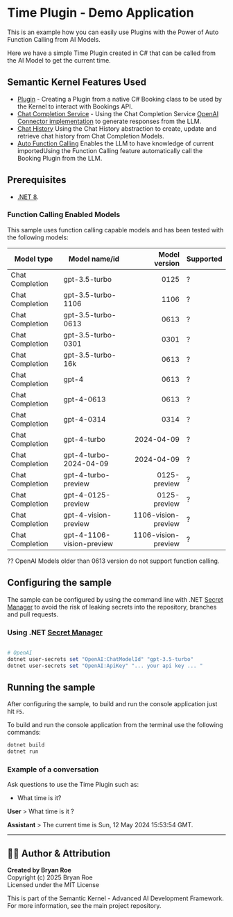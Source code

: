 # Time Plugin - Demo Application

This is an example how you can easily use Plugins with the Power of Auto Function Calling from AI Models. 

Here we have a simple Time Plugin created in C# that can be called from the AI Model to get the current time.


## Semantic Kernel Features Used

- [Plugin](https://github.com/microsoft/semantic-kernel/blob/main/dotnet/src/SemanticKernel.Abstractions/Functions/KernelPlugin.cs) - Creating a Plugin from a native C# Booking class to be used by the Kernel to interact with Bookings API.
- [Chat Completion Service](https://github.com/microsoft/semantic-kernel/blob/main/dotnet/src/SemanticKernel.Abstractions/AI/ChatCompletion/IChatCompletionService.cs) - Using the Chat Completion Service [OpenAI Connector implementation](https://github.com/microsoft/semantic-kernel/blob/main/dotnet/src/Connectors/Connectors.OpenAI/Services/OpenAIChatCompletionService.cs) to generate responses from the LLM.
- [Chat History](https://github.com/microsoft/semantic-kernel/blob/main/dotnet/src/SemanticKernel.Abstractions/AI/ChatCompletion/ChatHistory.cs) Using the Chat History abstraction to create, update and retrieve chat history from Chat Completion Models.
- [Auto Function Calling](https://github.com/microsoft/semantic-kernel/blob/main/dotnet/samples/Concepts/ChatCompletion/OpenAI_FunctionCalling.cs) Enables the LLM to have knowledge of current importedUsing the Function Calling feature automatically call the Booking Plugin from the LLM.

## Prerequisites

- [.NET 8](https://dotnet.microsoft.com/download/dotnet/8.0).

### Function Calling Enabled Models

This sample uses function calling capable models and has been tested with the following models:

| Model type      | Model name/id             |       Model version | Supported |
| --------------- | ------------------------- | ------------------: | --------- |
| Chat Completion | gpt-3.5-turbo             |                0125 | ?        |
| Chat Completion | gpt-3.5-turbo-1106        |                1106 | ?        |
| Chat Completion | gpt-3.5-turbo-0613        |                0613 | ?        |
| Chat Completion | gpt-3.5-turbo-0301        |                0301 | ?        |
| Chat Completion | gpt-3.5-turbo-16k         |                0613 | ?        |
| Chat Completion | gpt-4                     |                0613 | ?        |
| Chat Completion | gpt-4-0613                |                0613 | ?        |
| Chat Completion | gpt-4-0314                |                0314 | ?        |
| Chat Completion | gpt-4-turbo               |          2024-04-09 | ?        |
| Chat Completion | gpt-4-turbo-2024-04-09    |          2024-04-09 | ?        |
| Chat Completion | gpt-4-turbo-preview       |        0125-preview | ?        |
| Chat Completion | gpt-4-0125-preview        |        0125-preview | ?        |
| Chat Completion | gpt-4-vision-preview      | 1106-vision-preview | ?        |
| Chat Completion | gpt-4-1106-vision-preview | 1106-vision-preview | ?        |

?? OpenAI Models older than 0613 version do not support function calling.

## Configuring the sample

The sample can be configured by using the command line with .NET [Secret Manager](https://learn.microsoft.com/en-us/aspnet/core/security/app-secrets) to avoid the risk of leaking secrets into the repository, branches and pull requests.

### Using .NET [Secret Manager](https://learn.microsoft.com/en-us/aspnet/core/security/app-secrets)

```powershell

# OpenAI 
dotnet user-secrets set "OpenAI:ChatModelId" "gpt-3.5-turbo"
dotnet user-secrets set "OpenAI:ApiKey" "... your api key ... "
```

## Running the sample

After configuring the sample, to build and run the console application just hit `F5`.

To build and run the console application from the terminal use the following commands:

```powershell
dotnet build
dotnet run
```

### Example of a conversation

Ask questions to use the Time Plugin such as:
- What time is it?

**User** > What time is it ?

**Assistant** > The current time is Sun, 12 May 2024 15:53:54 GMT.



---

## 👨‍💻 Author & Attribution

**Created by Bryan Roe**  
Copyright (c) 2025 Bryan Roe  
Licensed under the MIT License

This is part of the Semantic Kernel - Advanced AI Development Framework.
For more information, see the main project repository.
